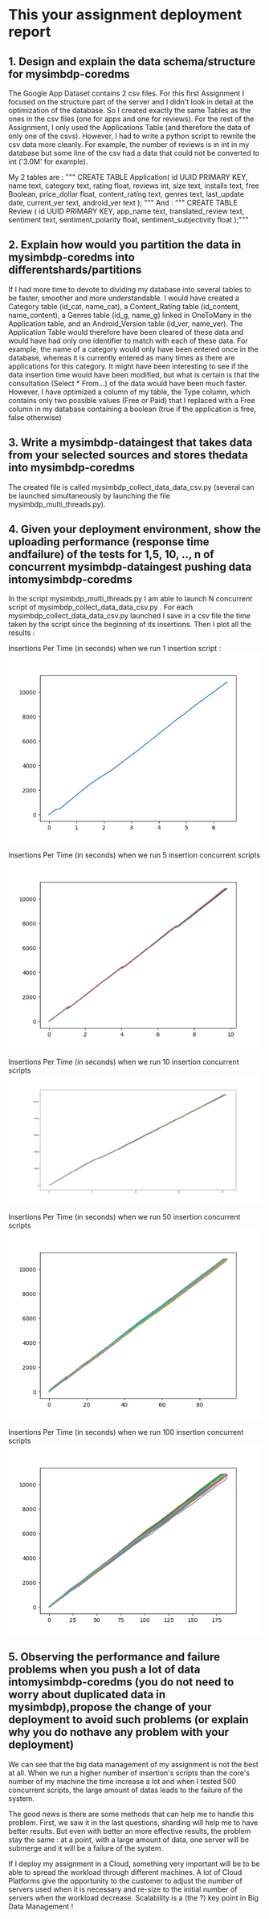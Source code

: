 # This your assignment deployment report

## 1. Design and explain the data schema/structure for mysimbdp-coredms

The Google App Dataset contains 2 csv files. For this first Assignment I focused on the structure part of the server and I didn't look in detail at the optimization of the database. So I created exactly the same Tables as the ones in the csv files (one for apps and one for reviews). For the rest of the Assignment, I only used the Applications Table (and therefore the data of only one of the csvs). However, I had to write a python script to rewrite the csv data more cleanly. For example, the number of reviews is in int in my database but some line of the csv had a data that could not be converted to int ('3.0M' for example).

My 2 tables are :
"""
CREATE TABLE Application(
	id UUID PRIMARY KEY,
	name text,
	category text,
	rating float,
	reviews int,
	size text,
	installs text,
	free Boolean,
	price_dollar float,
	content_rating text, 
	genres text,
	last_update date,
	current_ver text,
	android_ver text
);
"""
And :
"""
CREATE TABLE Review (
	id UUID PRIMARY KEY,
	app_name text,
	translated_review text,
	sentiment text,
	sentiment_polarity float,
	sentiment_subjectivity float
);"""

## 2. Explain how would you partition the data in mysimbdp-coredms into differentshards/partitions

If I had more time to devote to dividing my database into several tables to be faster, smoother and more understandable.
I would have created a Category table (id_cat, name_cat), a Content_Rating table (id_content, name_content), a Genres table (id_g, name_g) linked in OneToMany in the Application table, and an Android_Version table (id_ver, name_ver). The Application Table would therefore have been cleared of these data and would have had only one identifier to match with each of these data.
For example, the name of a category would only have been entered once in the database, whereas it is currently entered as many times as there are applications for this category.
It might have been interesting to see if the data insertion time would have been modified, but what is certain is that the consultation (Select * From...) of the data would have been much faster.
However, I have optimized a column of my table, the Type column, which contains only two possible values (Free or Paid) that I replaced with a Free column in my database containing a boolean (true if the application is free, false otherwise)

## 3. Write a mysimbdp-dataingest that takes data from your selected sources and stores thedata into mysimbdp-coredms

The created file is called mysimbdp_collect_data_data_csv.py (several can be launched simultaneously by launching the file mysimbdp_multi_threads.py).

## 4. Given your deployment environment, show the uploading performance (response time andfailure) of the tests for 1,5, 10, .., n of concurrent mysimbdp-dataingest pushing data intomysimbdp-coredms

In the script mysimbdp_multi_threads.py I am able to launch N concurrent script of mysimbdp_collect_data_data_csv.py . For each mysimbdp_collect_data_data_csv.py launched I save in a csv file the time taken by the script since the beginning of its insertions. Then I plot all the results :

Insertions Per Time (in seconds) when we run 1 insertion script :
![Insertions Per Time (in seconds) when we run 1 insertion script](InsertionsPerTime1.png)

Insertions Per Time (in seconds) when we run 5 insertion concurrent scripts
![Insertions Per Time (in seconds) when we run 5 insertion concurrent scripts](InsertionsPerTime5.png)

Insertions Per Time (in seconds) when we run 10 insertion concurrent scripts
![Insertions Per Time (in seconds) when we run 10 insertion concurrent scripts](InsertionsPerTime10.png)

Insertions Per Time (in seconds) when we run 50 insertion concurrent scripts
![Insertions Per Time (in seconds) when we run 50 insertion concurrent scripts](InsertionsPerTime50.png)

Insertions Per Time (in seconds) when we run 100 insertion concurrent scripts
![Insertions Per Time (in seconds) when we run 100 insertion concurrent scripts](InsertionsPerTime100.png)

## 5. Observing the performance and failure problems when you push a lot of data intomysimbdp-coredms (you do not need to worry about duplicated data in mysimbdp),propose the change of your deployment to avoid such problems (or explain why you do nothave any problem with your deployment)

We can see that the big data management of my assignment is not the best at all. When we run a higher number of insertion's scripts than the core's number of my machine the time increase a lot and when I tested 500 concurrent scripts, the large amount of datas leads to the failure of the system.

The good news is there are some methods that can help me to handle this problem. First, we saw it in the last questions, sharding will help me to have better results. But even with better an more effective results, the problem stay the same : at a point, with a large amount of data, one server will be submerge and it will be a failure of the system.

If I deploy my assignment in a Cloud, something very important will be to be able to spread the workload through different machines. A lot of Cloud Platforms give the opportunity to the customer to adjust the number of servers used when it is necessary and re-size to the initial number of servers when the workload decrease. Scalability is a (the ?) key point in Big Data Management !
